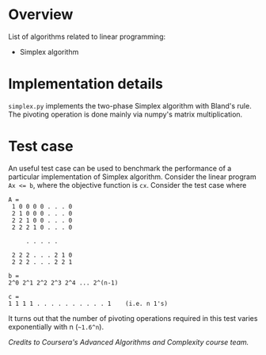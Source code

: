 # Overview
List of algorithms related to linear programming:
- Simplex algorithm 

# Implementation details
`simplex.py` implements the two-phase Simplex algorithm with Bland's rule. The pivoting operation is done mainly via numpy's matrix multiplication.

# Test case
An useful test case can be used to benchmark the performance of a particular implementation of Simplex algorithm.
Consider the linear program ```Ax <= b```, where the objective function is ```cx```.
Consider the test case where
```
A =
 1 0 0 0 0 . . . 0  
 2 1 0 0 0 . . . 0  
 2 2 1 0 0 . . . 0  
 2 2 2 1 0 . . . 0  
   
     . . . . .   
  
 2 2 2 . . . 2 1 0  
 2 2 2 . . . 2 2 1  
  
b =   
2^0 2^1 2^2 2^3 2^4 ... 2^(n-1)  
  
c = 
1 1 1 1 . . . . . . . . . . 1    (i.e. n 1's)
```
It turns out that the number of pivoting operations required in this test varies exponentially with n (```~1.6^n```).

_Credits to Coursera's Advanced Algorithms and Complexity course team._
